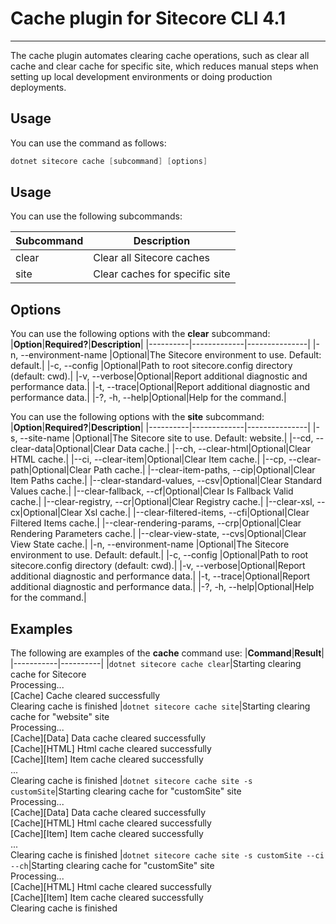# Cache plugin for Sitecore CLI 4.1
---
The cache plugin automates clearing cache operations, such as clear all cache and clear cache for specific site, which reduces manual steps when setting up local development environments or doing production deployments.

## Usage
You can use the command as follows:
``` powershell
dotnet sitecore cache [subcommand] [options]
```
## Usage
You can use the following subcommands:

|**Subcommand**|**Description**|
|--------------|---------------|
|clear|Clear all Sitecore caches|
|site|Clear caches for specific site|

## Options
You can use the following options with the **clear** subcommand:
|**Option**|**Required?**|**Description**|
|----------|-------------|---------------|
|-n, --environment-name <environment-name>|Optional|The Sitecore environment to use. Default: default.|
|-c, --config <CONFIG>|Optional|Path to root sitecore.config directory (default: cwd).|
|-v, --verbose|Optional|Report additional diagnostic and performance data.|
|-t, --trace|Optional|Report additional diagnostic and performance data.|
|-?, -h, --help|Optional|Help for the command.|

You can use the following options with the **site** subcommand:
|**Option**|**Required?**|**Description**|
|----------|-------------|---------------|
|-s, --site-name <environment-name>|Optional|The Sitecore site to use. Default: website.|
|--cd, --clear-data|Optional|Clear Data cache.|
|--ch, --clear-html|Optional|Clear HTML cache.|
|--ci, --clear-item|Optional|Clear Item cache.|
|--cp, --clear-path|Optional|Clear Path cache.|
|--clear-item-paths, --cip|Optional|Clear Item Paths cache.|
|--clear-standard-values, --csv|Optional|Clear Standard Values cache.|
|--clear-fallback, --cf|Optional|Clear Is Fallback Valid cache.|
|--clear-registry, --cr|Optional|Clear Registry cache.|
|--clear-xsl, --cx|Optional|Clear Xsl cache.|
|--clear-filtered-items, --cfi|Optional|Clear Filtered Items cache.|
|--clear-rendering-params, --crp|Optional|Clear Rendering Parameters cache.|
|--clear-view-state, --cvs|Optional|Clear View State cache.|
|-n, --environment-name <environment-name>|Optional|The Sitecore environment to use. Default: default.|
|-c, --config <CONFIG>|Optional|Path to root sitecore.config directory (default: cwd).|
|-v, --verbose|Optional|Report additional diagnostic and performance data.|
|-t, --trace|Optional|Report additional diagnostic and performance data.|
|-?, -h, --help|Optional|Help for the command.|

## Examples
The following are examples of the **cache** command use:
|**Command**|**Result**|
|-----------|----------|
|```dotnet sitecore cache clear```|Starting clearing cache for Sitecore<br />Processing...<br />[Cache] Cache cleared successfully<br />Clearing cache is finished
|```dotnet sitecore cache site```|Starting clearing cache for "website" site<br />Processing...<br />[Cache][Data] Data cache cleared successfully<br />[Cache][HTML] Html cache cleared successfully<br />[Cache][Item] Item cache cleared successfully<br />...<br />Clearing cache is finished
|```dotnet sitecore cache site -s customSite```|Starting clearing cache for "customSite" site<br />Processing...<br />[Cache][Data] Data cache cleared successfully<br />[Cache][HTML] Html cache cleared successfully<br />[Cache][Item] Item cache cleared successfully<br />...<br />Clearing cache is finished
|```dotnet sitecore cache site -s customSite --ci --ch```|Starting clearing cache for "customSite" site<br />Processing...<br />[Cache][HTML] Html cache cleared successfully<br />[Cache][Item] Item cache cleared successfully<br />Clearing cache is finished